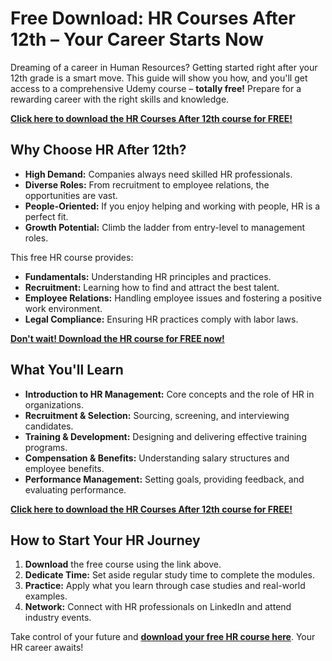 # Free Download: HR Courses After 12th – Your Career Starts Now

Dreaming of a career in Human Resources?  Getting started right after your 12th grade is a smart move.  This guide will show you how, and you'll get access to a comprehensive Udemy course – **totally free!** Prepare for a rewarding career with the right skills and knowledge.

[**Click here to download the HR Courses After 12th course for FREE!**](https://udemywork.com/hr-courses-after-12th)

## Why Choose HR After 12th?

*   **High Demand:** Companies always need skilled HR professionals.
*   **Diverse Roles:** From recruitment to employee relations, the opportunities are vast.
*   **People-Oriented:**  If you enjoy helping and working with people, HR is a perfect fit.
*   **Growth Potential:** Climb the ladder from entry-level to management roles.

This free HR course provides:

*   **Fundamentals:** Understanding HR principles and practices.
*   **Recruitment:** Learning how to find and attract the best talent.
*   **Employee Relations:**  Handling employee issues and fostering a positive work environment.
*   **Legal Compliance:** Ensuring HR practices comply with labor laws.

[**Don't wait! Download the HR course for FREE now!**](https://udemywork.com/hr-courses-after-12th)

## What You'll Learn

*   **Introduction to HR Management:** Core concepts and the role of HR in organizations.
*   **Recruitment & Selection:** Sourcing, screening, and interviewing candidates.
*   **Training & Development:**  Designing and delivering effective training programs.
*   **Compensation & Benefits:** Understanding salary structures and employee benefits.
*   **Performance Management:** Setting goals, providing feedback, and evaluating performance.

[**Click here to download the HR Courses After 12th course for FREE!**](https://udemywork.com/hr-courses-after-12th)

## How to Start Your HR Journey

1.  **Download** the free course using the link above.
2.  **Dedicate Time:**  Set aside regular study time to complete the modules.
3.  **Practice:** Apply what you learn through case studies and real-world examples.
4.  **Network:** Connect with HR professionals on LinkedIn and attend industry events.

Take control of your future and **[download your free HR course here](https://udemywork.com/hr-courses-after-12th)**. Your HR career awaits!

